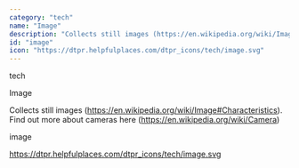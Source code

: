 ```yaml
---
category: "tech"
name: "Image"
description: "Collects still images (https://en.wikipedia.org/wiki/Image#Characteristics). Find out more about cameras here (https://en.wikipedia.org/wiki/Camera)"
id: "image"
icon: "https://dtpr.helpfulplaces.com/dtpr_icons/tech/image.svg"
---
```

tech

Image

Collects still images (https://en.wikipedia.org/wiki/Image#Characteristics). Find out more about cameras here (https://en.wikipedia.org/wiki/Camera)

image

https://dtpr.helpfulplaces.com/dtpr_icons/tech/image.svg